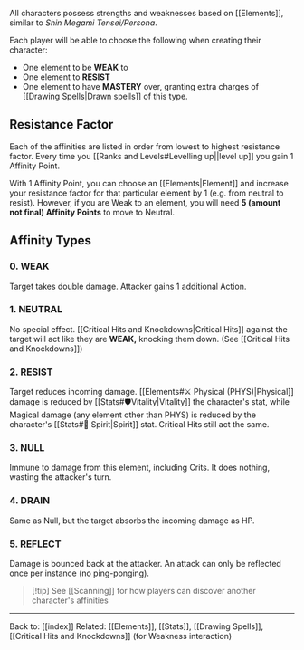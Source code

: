 All characters possess strengths and weaknesses based on [[Elements]], similar to *Shin Megami Tensei/Persona*.

Each player will be able to choose the following when creating their character:
- One element to be **WEAK** to
- One element to **RESIST**
- One element to have **MASTERY** over, granting extra charges of [[Drawing Spells|Drawn spells]] of this type.

## Resistance Factor

Each of the affinities are listed in order from lowest to highest resistance factor. Every time you [[Ranks and Levels#Levelling up||level up]] you gain 1 Affinity Point.

With 1 Affinity Point, you can choose an [[Elements|Element]] and increase your resistance factor for that particular element by 1 (e.g. from neutral to resist). However, if you are Weak to an element, you will need **5 (amount not final) Affinity Points** to move to Neutral.

## Affinity Types
### 0. WEAK
Target takes double damage. Attacker gains 1 additional Action.
### 1. NEUTRAL
No special effect. [[Critical Hits and Knockdowns|Critical Hits]] against the target will act like they are **WEAK,** knocking them down. (See [[Critical Hits and Knockdowns]])
### 2. RESIST
Target reduces incoming damage.
[[Elements#⚔️ Physical (PHYS)|Physical]] damage is reduced by [[Stats#🛡️Vitality|Vitality]] the character's stat, while Magical damage (any element other than PHYS) is reduced by the character's [[Stats#💙 Spirit|Spirit]] stat. Critical Hits still act the same.
### 3. NULL
Immune to damage from this element, including Crits. It does nothing, wasting the attacker's turn.
### 4. DRAIN
Same as Null, but the target absorbs the incoming damage as HP.
### 5. REFLECT
Damage is bounced back at the attacker. An attack can only be reflected once per instance (no ping-ponging).

>[!tip] See [[Scanning]] for how players can discover another character's affinities

---
Back to: [[index]]
Related: [[Elements]], [[Stats]], [[Drawing Spells]], [[Critical Hits and Knockdowns]] (for Weakness interaction)
